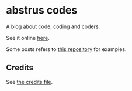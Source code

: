 abstrus codes
==============

A blog about code, coding and coders.

See it online [here](http://abstrus.github.io).

Some posts refers to [this repository](https://github.com/abstrus/AbstrusRichModelBundle) 
for examples.

Credits
-------

See [the credits file](CREDITS.md).